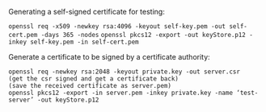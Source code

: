 Generating a self-signed certificate for testing:

`openssl req -x509 -newkey rsa:4096 -keyout self-key.pem -out self-cert.pem -days 365 -nodes`
`openssl pkcs12 -export -out keyStore.p12 -inkey self-key.pem -in self-cert.pem`

Generate a certificate to be signed by a certificate authority:
```
openssl req -newkey rsa:2048 -keyout private.key -out server.csr
(get the csr signed and get a certificate back)
(save the received certificate as server.pem)
openssl pkcs12 -export -in server.pem -inkey private.key -name ‘test-server’ -out keyStore.p12
```
